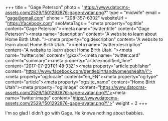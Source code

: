 +++
title = "Gage Peterson"
photo = "https://www.datocms-assets.com/2529/1501292876-gage-avatar.png?"
type = "midwife"
email = "gage@gmail.com"
phone = "208-357-6302"
websiteUrl = "https://facebook.com"
seoMetaTags = "<title></title><meta property=\"og:title\" content=\"Gage Peterson\"><meta name=\"twitter:title\" content=\"Gage Peterson\"><meta name=\"description\" content=\"A website to learn about Home Birth Utah. \"><meta property=\"og:description\" content=\"A website to learn about Home Birth Utah. \"><meta name=\"twitter:description\" content=\"A website to learn about Home Birth Utah. \"><meta name=\"twitter:site\" content=\"@xxx\"><meta name=\"twitter:card\" content=\"summary\"><meta property=\"article:modified_time\" content=\"2017-07-29T01:48:33Z\"><meta property=\"article:publisher\" content=\"https://www.facebook.com/gentlebirthandwomenshealth/\"><meta property=\"og:locale\" content=\"en_EN\"><meta property=\"og:type\" content=\"article\"><meta property=\"og:site_name\" content=\"Home Birth Utah\"><meta property=\"og:image\" content=\"https://www.datocms-assets.com/2529/1501292876-gage-avatar.png?\"><meta name=\"twitter:image\" content=\"https://www.datocms-assets.com/2529/1501292876-gage-avatar.png?\">"
weight = 2
+++

I'm so glad I didn't go with Gage. He knows nothing about babbies.